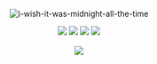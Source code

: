 <div align="center">
    
<a><img src="https://readme-typing-svg.herokuapp.com?font=Playball&size=27pause=900&background=F0CFD4&center=true&vCenter=true&random=false&width=500&height=50&lines=i-wish-it-was-midnight-all-the-time" alt="i-wish-it-was-midnight-all-the-time" /></a>
    
[![](https://img.shields.io/badge/linkedin-0a66c2)](http://linkedin.com/in/alfarezyyd)
[![](https://img.shields.io/badge/gitlab-red)](https://gitlab.com/alfarezyyd)
[![](https://img.shields.io/badge/youtube-FF0000)](https://www.youtube.com/@alfarezyyd)
[![](https://img.shields.io/badge/instagram-E4405F)](https://www.instagram.com/alfarezyyyd)
<br><br>
![](https://komarev.com/ghpvc/?username=alfarezyyd&color=ff69b4&label=profile+view&abbreviated=true)
</div>
